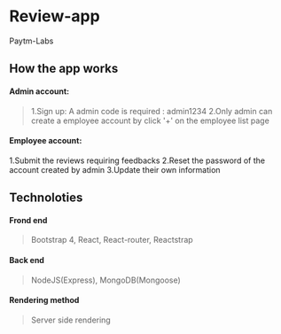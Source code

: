 # Review-app
Paytm-Labs
## How the app works
#### Admin account:
> 1.Sign up: A admin code is required : admin1234
> 2.Only admin can create a employee account by click '+' on the employee list page
#### Employee account:
1.Submit the reviews requiring feedbacks
2.Reset the password of the account created by admin
3.Update their own information
## Technoloties
#### Frond end
> Bootstrap 4, React, React-router, Reactstrap
#### Back end
> NodeJS(Express), MongoDB(Mongoose)
#### Rendering method
> Server side rendering

